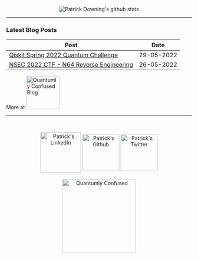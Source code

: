 <p align="center">
  <img src="https://github-readme-stats.vercel.app/api?username=padraignix&show_icons=true&hide_border=false&include_all_commits=true&theme=tokyonight&count_private=true" alt="Patrick Downing's github stats" />
</p>

<hr>

### Latest Blog Posts

<!-- blog starts -->
| Post | Date |
| --------------------------------------- | -------------- |
| [Qiskit Spring 2022 Quantum Challenge](https://blog.quantumlyconfused.com/quantum-computing/2022/05/29/ibm-quantum-challenge-spring2022/) | 29-05-2022 |
| [NSEC 2022 CTF - N64 Reverse Engineering](https://blog.quantumlyconfused.com/ctf/2022/05/22/nsec2022-n64/) | 26-05-2022 |
<!-- blog ends -->

More at <a href="https://blog.quantumlyconfused.com"><img alt="Quantumly Confused Blog" width="90px" src="https://img.shields.io/badge/website-blog-blue"/></a>

<hr>

<br>

<p align="center">
<a href="https://www.linkedin.com/in/downingpatrick" ><img align="center" alt="Patrick's LinkedIn" width="110px" src="https://img.shields.io/badge/LinkedIn-0077B5?style=for-the-badge&logo=linkedin&logoColor=white" /></a>
<a href="https://github.com/padraignix" ><img align="center" alt="Patrick's Github" width="100px" src="https://img.shields.io/badge/GitHub-100000?style=for-the-badge&logo=github&logoColor=white" /></a>
<a href="https://twitter.com/_patrickdowning" ><img align="center" alt="Patrick's Twitter" width="100px" src="https://img.shields.io/badge/Twitter-1DA1F2?style=for-the-badge&logo=twitter&logoColor=white" /></a>
<br>
<br>
<a href="https://quantumlyconfused.com" target="_blank" rel="nofollow"><img align="center" alt="Quantumly Confused" width="200px" src="https://img.shields.io/badge/website-Quantumly_Confused-blue" /></a>  
</p>

<!--
**padraignix/padraignix** is a ✨ _special_ ✨ repository because its `README.md` (this file) appears on your GitHub profile.

Here are some ideas to get you started:

- 🔭 I’m currently working on ...
- 🌱 I’m currently learning ...
- 👯 I’m looking to collaborate on ...
- 🤔 I’m looking for help with ...
- 💬 Ask me about ...
- 📫 How to reach me: ...
- 😄 Pronouns: ...
- ⚡ Fun fact: ...
-->
